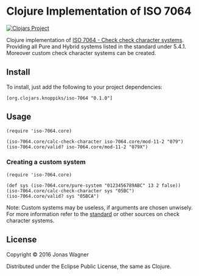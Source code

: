 # Clojure Implementation of ISO 7064

[![Clojars Project](https://img.shields.io/clojars/v/org.clojars.knoppiks/iso-7064.svg)](https://clojars.org/org.clojars.knoppiks/iso-7064)

Clojure implementation of [ISO 7064 - Check check character systems](1).
Providing all Pure and Hybrid systems listed in the standard under 5.4.1.
Moreover custom check character systems can be created.

## Install

To install, just add the following to your project dependencies:
```
[org.clojars.knoppiks/iso-7064 "0.1.0"]
```

## Usage

```
(require 'iso-7064.core)

(iso-7064.core/calc-check-character iso-7064.core/mod-11-2 "079")
(iso-7064.core/valid? iso-7064.core/mod-11-2 "079X")
```

### Creating a custom system

```
(require 'iso-7064.core)

(def sys (iso-7064.core/pure-system "0123456789ABC" 13 2 false))
(iso-7064.core/calc-check-character sys "05BC")
(iso-7064.core/valid? sys "05BCA")
```
Note: Custom systems may be useless, if arguments are chosen unwisely.
For more information refer to the [standard](1) or other sources on check
character systems. 

## License

Copyright © 2016 Jonas Wagner

Distributed under the Eclipse Public License, the same as Clojure.

[1]: https://www.iso.org/obp/ui/#iso:std:iso-iec:7064:ed-1:v1:en
